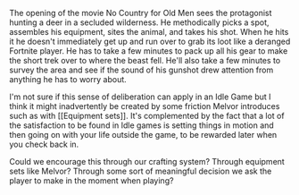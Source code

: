 The opening of the movie No Country for Old Men sees the protagonist hunting a deer in a secluded wilderness. He methodically picks a spot, assembles his equipment, sites the animal, and takes his shot. When he hits it he doesn't immediately get up and run over to grab its loot like a deranged Fortnite player. He has to take a few minutes to pack up all his gear to make the short trek over to where the beast fell. He'll also take a few minutes to survey the area and see if the sound of his gunshot drew attention from anything he has to worry about.

I'm not sure if this sense of deliberation can apply in an Idle Game but I think it might inadvertently be created by some friction Melvor introduces such as with [[Equipment sets]]. It's complemented by the fact that a lot of the satisfaction to be found in Idle games is setting things in motion and then going on with your life outside the game, to be rewarded later when you check back in. 

Could we encourage this through our crafting system? Through equipment sets like Melvor? Through some sort of meaningful decision we ask the player to make in the moment when playing?